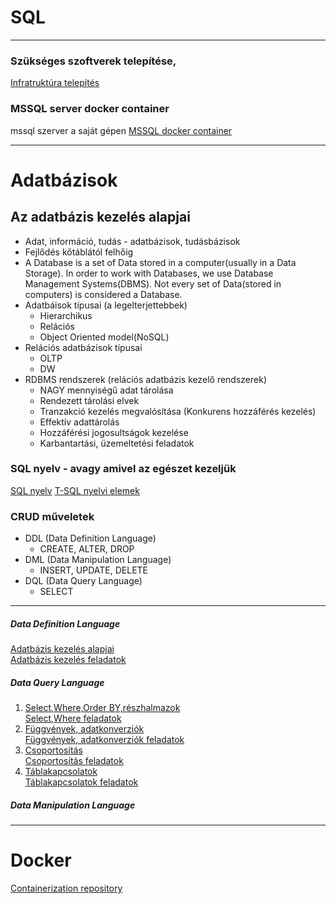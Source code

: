 # SQL  
---  
### Szükséges szoftverek telepítése, 
[Infratruktúra telepítés](./00-Infrastruktura.md)  

### MSSQL server docker container
mssql szerver a saját gépen
[MSSQL docker container](./mssqldocker.md)  

--- 

# Adatbázisok 

## Az adatbázis kezelés alapjai  
- Adat, információ, tudás - adatbázisok, tudásbázisok  
- Fejlődés kőtáblától felhőig  
- A Database is a set of Data stored in a computer(usually in a Data Storage). In order to work with Databases, we use Database Management Systems(DBMS). Not every set of Data(stored in computers) is considered a Database.  
- Adatbáisok típusai (a legelterjettebbek)  
    * Hierarchikus  
    * Relációs   
    * Object Oriented model(NoSQL)  
- Relációs adatbázisok típusai  
    * OLTP  
    * DW   
- RDBMS rendszerek (relációs adatbázis kezelő rendszerek)
    * NAGY mennyiségű adat tárolása
    * Rendezett tárolási elvek
    * Tranzakció kezelés megvalósítása (Konkurens hozzáférés kezelés)
    * Effektív adattárolás
    * Hozzáférési jogosultságok kezelése
    * Karbantartási, üzemeltetési feladatok 

### SQL nyelv - avagy amivel az egészet kezeljük
[SQL nyelv](https://e-learning.training360.com/courses/take/1bevezetes-az-sql-server-hasznalataba/lessons/10708968-a-t-sql-nyelvek)
[T-SQL nyelvi elemek](https://e-learning.training360.com/courses/take/1bevezetes-az-sql-server-hasznalataba/lessons/10709002-a-t-sql-fontosabb-nyelvi-elemei)

### CRUD műveletek
* DDL (Data Definition Language)
    - CREATE, ALTER, DROP
* DML (Data Manipulation Language)
    - INSERT, UPDATE, DELETE
* DQL (Data Query Language)
    - SELECT

---  

##### Data Definition Language
[Adatbázis kezelés alapjai](./01-Adatbazis.md)  
[Adatbázis kezelés feladatok](./exercises/01-Adatbazis-feladatok.md)       

##### Data Query Language
1. [Select,Where,Order BY,részhalmazok](./02-dql1-select-where.md)  
    [Select,Where feladatok](./exercises/02-dql1-select-where-feladatok.md)  
2. [Függvények, adatkonverziók](./02-dql2-functions.md)  
    [Függvények, adatkonverziók feladatok](./exercises/02-dql2-functions-feladatok.md)  
3. [Csoportosítás](./02-dql3-groupby.md)  
    [Csoportosítás feladatok](./exercises/02-dql3-groupby-feladatok_3.md)  
4. [Táblakapcsolatok](./02-dql4-join.md)  
    [Táblakapcsolatok feladatok](./exercises/02-dql4-join-feladatok.md)  

##### Data Manipulation Language


---   

# Docker
[Containerization repository](https://github.com/Progmaster-Bootcamp-2022-CSharp/Containerization)  
